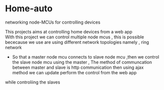 # Home-auto
networking node-MCUs for controlling devices 

This projects aims at controlling home devices from a web app  
With this project we can control multiple node mcus  , this is possible bececause we use are using different network topologies namely , ring network 
- So that  a master node mcu connects to slave node mcu ,then we control the slave node mcu using the master , 
The method of communcation between master and slave is  http communication 
then using ajax method we can update perform the control from the web app 

while controliing the slaves 

